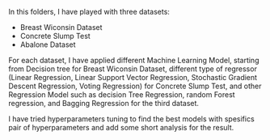 In this folders, I have played with three datasets: 
- Breast Wiconsin Dataset
- Concrete Slump Test
- Abalone Dataset

For each dataset, I have applied different Machine Learning Model, starting from Decision tree for Breast Wiconsin Dataset, 
different type of regressor (Linear Regression, Linear Support Vector Regression, Stochastic Gradient Descent Regression, Voting Regression) for Concrete Slump Test, 
and other Regression Model such as decision Tree Regression, random Forest regression, and  Bagging Regression for the third dataset.

I have tried hyperparameters tuning to find the best models with spesifics pair of hyperparameters and add some short analysis for the result. 
